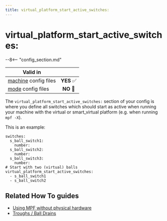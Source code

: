 ```yaml
---
title: virtual_platform_start_active_switches:
---
```


# virtual_platform_start_active_switches:


--8<-- "config_section.md"

| Valid in | |
|-----|:----:|
|[machine](instructions/machine_config.md) config files |**YES** :white_check_mark:|
|[mode](instructions/mode_config.md) config files|**NO** :no_entry_sign:|

The `virtual_platform_start_active_switches:` section of your config is
where you define all switches which should start as active when running
your machine with the virtual or smart_virtual platform (e.g. when
running `mpf -X`).

This is an example:

``` mpf-config
switches:
  s_ball_switch1:
    number:
  s_ball_switch2:
    number:
  s_ball_switch3:
    number:
# Start with two (virtual) balls
virtual_platform_start_active_switches:
  - s_ball_switch1
  - s_ball_switch2
```

## Related How To guides

* [Using MPF without physical hardware](../hardware/virtual/index.md)
* [Troughs / Ball Drains](../mechs/troughs/index.md)
